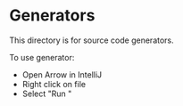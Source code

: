 # Generators

This directory is for source code generators.

To use generator:
- Open Arrow in IntelliJ
- Right click on file
- Select "Run <file>"